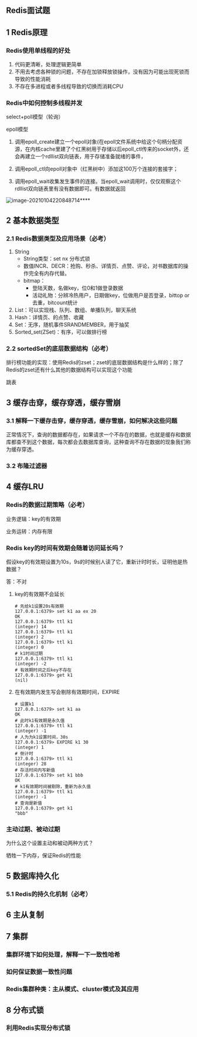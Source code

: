 ## Redis面试题

## 1 Redis原理

### Redis使用单线程的好处

1. 代码更清晰，处理逻辑更简单
2. 不用去考虑各种锁的问题，不存在加锁释放锁操作，没有因为可能出现死锁而导致的性能消耗
3. 不存在多进程或者多线程导致的切换而消耗CPU



### Redis中如何控制多线程并发

select+poll模型（轮询）

epoll模型

1. 调用epoll_create建立一个epoll对象(在epoll文件系统中给这个句柄分配资源，在内核cache里建了个红黑树用于存储以后epoll_ctl传来的socket外，还会再建立一个rdllist双向链表，用于存储准备就绪的事件，

2. 调用epoll_ctl向epoll对象中（红黑树中）添加这100万个连接的套接字；

3. 调用epoll_wait收集发生事件的连接。当epoll_wait调用时，仅仅观察这个rdllist双向链表里有没有数据即可。有数据就返回

![image-20210104220848714](https://yeyangshu-picgo.oss-cn-shanghai.aliyuncs.com/img/image-20210104220848714.png)****

## 2 基本数据类型

### 2.1 Redis数据类型及应用场景（必考）

1. String
   - String类型：set nx 分布式锁
   - 数值INCR、DECR：抢购、秒杀、详情页、点赞、评论，对书数据库的操作完全有内存代替。
   - bitmap：
     - 登陆天数，名做key，位0和1做登录数据
     - 活动礼物：分辨冷热用户，日期做key，位做用户是否登录，bittop or去重，bitcount统计
2. List：可以实现栈、队列、数组、单播队列，聊天系统
3. Hash：详情页、的点赞、收藏
4. Set：无序，随机事件SRANDMEMBER，用于抽奖
5. Sorted_set(ZSet)：有序，可以做排行榜

### 2.2 sortedSet的底层数据结构（必考）

排行榜功能的实现：使用Redis的zset；zset的底层数据结构是什么样的；除了Redis的zset还有什么其他的数据结构可以实现这个功能

跳表

## 3 缓存击穿，缓存穿透，缓存雪崩

### 3.1 解释一下缓存击穿，缓存穿透，缓存雪崩，如何解决这些问题

正常情况下，查询的数据都存在，如果请求一个不存在的数据，也就是缓存和数据库都查不到这个数据，每次都会去数据库查询，这种查询不存在数据的现象我们称为缓存穿透。

### 3.2 布隆过滤器

## 4 缓存LRU

### Redis的数据过期策略（必考）

业务逻辑：key的有效期

业务运转：内存有限



### Redis key的时间有效期会随着访问延长吗？

假设key的有效期设置为10s，9s的时候别人读了它，重新计时时长，证明他是热数据？

答：不对

1. key的有效期不会延长

   ```shell
   # 先给k1设置20s有效期
   127.0.0.1:6379> set k1 aa ex 20
   OK
   127.0.0.1:6379> ttl k1
   (integer) 14
   127.0.0.1:6379> ttl k1
   (integer) 2
   127.0.0.1:6379> ttl k1
   (integer) 0
   # k1时间过期
   127.0.0.1:6379> ttl k1
   (integer) -2
   # 有效期时间之后key不存在
   127.0.0.1:6379> get k1 
   (nil)
   ```

2. 在有效期内发生写会剔除有效期时间，EXPIRE

   ```shell
   # 设置k1
   127.0.0.1:6379> set k1 aa
   OK
   # 此时k1有效期是永久值
   127.0.0.1:6379> ttl k1
   (integer) -1
   # 人为为k1设置时间，30s
   127.0.0.1:6379> EXPIRE k1 30
   (integer) 1
   # 倒计时
   127.0.0.1:6379> ttl k1
   (integer) 28
   # 存活时间内写新值
   127.0.0.1:6379> set k1 bbb
   OK
   # k1有效期时间被剔除，重新为永久值
   127.0.0.1:6379> ttl k1
   (integer) -1
   # 查询是新值
   127.0.0.1:6379> get k1 
   "bbb"
   ```

### 主动过期、被动过期

为什么这个设置主动和被动两种方式？

牺牲一下内存，保证Redis的性能

## 5 数据库持久化

### 5.1 Redis的持久化机制（必考）

## 6 主从复制

## 7 集群

### 集群环境下如何处理，解释一下一致性哈希

### 如何保证数据一致性问题

### Redis集群种类：主从模式、cluster模式及其应用

## 8 分布式锁

### 利用Redis实现分布式锁